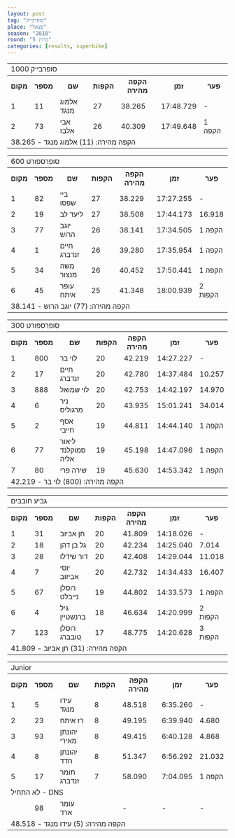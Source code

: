 ```yaml
---
layout: post
tag: "סופרבייק"
place: "פצאל"
season: "2018"
round: "מרוץ 5"
categories: [results, superbike]
---
```

<table class="line_color">
    <tr>
        <td colspan="99" class="title_font">סופרבייק 1000</td>
    </tr>
    <tr class="rnkh_bkcolor">
        <th class="rnkh_font">מקום</th>
        <th class="rnkh_font">מספר</th>
        <th class="rnkh_font">שם</th>
        <th class="rnkh_font">הקפות</th>
        <th class="rnkh_font">הקפה מהירה</th>
        <th class="rnkh_font">זמן</th>
        <th class="rnkh_font">פער</th>
    </tr>
    <tr class="rnk_bkcolor">
        <td class="rnk_font">1</td>
        <td class="rnk_font">11</td>
        <td class="rnk_font">אלמוג מנגד</td>
        <td class="rnk_font">27</td>
        <td class="rnk_font">38.265</td>
        <td class="rnk_font">17:48.729</td>
        <td class="rnk_font">-</td>
    </tr>
    <tr class="rnk_bkcolor">
        <td class="rnk_font">2</td>
        <td class="rnk_font">73</td>
        <td class="rnk_font">אבי אלבז</td>
        <td class="rnk_font">26</td>
        <td class="rnk_font">40.309</td>
        <td class="rnk_font">17:49.648</td>
        <td class="rnk_font">1 הקפה</td>
    </tr>
    <tr>
        <td colspan="99" class="comment_font">הקפה מהירה: (11) אלמוג מנגד - 38.265</td>
    </tr>
</table>
<table class="line_color">
    <tr>
        <td colspan="99" class="title_font">סופרספורט 600</td>
    </tr>
    <tr class="rnkh_bkcolor">
        <th class="rnkh_font">מקום</th>
        <th class="rnkh_font">מספר</th>
        <th class="rnkh_font">שם</th>
        <th class="rnkh_font">הקפות</th>
        <th class="rnkh_font">הקפה מהירה</th>
        <th class="rnkh_font">זמן</th>
        <th class="rnkh_font">פער</th>
    </tr>
    <tr class="rnk_bkcolor">
        <td class="rnk_font">1</td>
        <td class="rnk_font">82</td>
        <td class="rnk_font">ביי שפסו</td>
        <td class="rnk_font">27</td>
        <td class="rnk_font">38.229</td>
        <td class="rnk_font">17:27.255</td>
        <td class="rnk_font">-</td>
    </tr>
    <tr class="rnk_bkcolor">
        <td class="rnk_font">2</td>
        <td class="rnk_font">19</td>
        <td class="rnk_font">ליעד לב</td>
        <td class="rnk_font">27</td>
        <td class="rnk_font">38.508</td>
        <td class="rnk_font">17:44.173</td>
        <td class="rnk_font">16.918</td>
    </tr>
    <tr class="rnk_bkcolor">
        <td class="rnk_font">3</td>
        <td class="rnk_font">77</td>
        <td class="rnk_font">יוגב הרוש</td>
        <td class="rnk_font">26</td>
        <td class="rnk_font">38.141</td>
        <td class="rnk_font">17:34.505</td>
        <td class="rnk_font">1 הקפה</td>
    </tr>
    <tr class="rnk_bkcolor">
        <td class="rnk_font">4</td>
        <td class="rnk_font">1</td>
        <td class="rnk_font">חיים זנדברג</td>
        <td class="rnk_font">26</td>
        <td class="rnk_font">39.280</td>
        <td class="rnk_font">17:35.954</td>
        <td class="rnk_font">1 הקפה</td>
    </tr>
    <tr class="rnk_bkcolor">
        <td class="rnk_font">5</td>
        <td class="rnk_font">34</td>
        <td class="rnk_font">משה מנצור</td>
        <td class="rnk_font">26</td>
        <td class="rnk_font">40.452</td>
        <td class="rnk_font">17:50.441</td>
        <td class="rnk_font">1 הקפה</td>
    </tr>
    <tr class="rnk_bkcolor">
        <td class="rnk_font">6</td>
        <td class="rnk_font">45</td>
        <td class="rnk_font">עופר איתח</td>
        <td class="rnk_font">25</td>
        <td class="rnk_font">41.348</td>
        <td class="rnk_font">18:00.939</td>
        <td class="rnk_font">2 הקפות</td>
    </tr>
    <tr>
        <td colspan="99" class="comment_font">הקפה מהירה: (77) יוגב הרוש - 38.141</td>
    </tr>
</table>
<table class="line_color">
    <tr>
        <td colspan="99" class="title_font">סופרספורט 300</td>
    </tr>
    <tr class="rnkh_bkcolor">
        <th class="rnkh_font">מקום</th>
        <th class="rnkh_font">מספר</th>
        <th class="rnkh_font">שם</th>
        <th class="rnkh_font">הקפות</th>
        <th class="rnkh_font">הקפה מהירה</th>
        <th class="rnkh_font">זמן</th>
        <th class="rnkh_font">פער</th>
    </tr>
    <tr class="rnk_bkcolor">
        <td class="rnk_font">1</td>
        <td class="rnk_font">800</td>
        <td class="rnk_font">לוי בר</td>
        <td class="rnk_font">20</td>
        <td class="rnk_font">42.219</td>
        <td class="rnk_font">14:27.227</td>
        <td class="rnk_font">-</td>
    </tr>
    <tr class="rnk_bkcolor">
        <td class="rnk_font">2</td>
        <td class="rnk_font">17</td>
        <td class="rnk_font">חיים זנדברג</td>
        <td class="rnk_font">20</td>
        <td class="rnk_font">42.780</td>
        <td class="rnk_font">14:37.484</td>
        <td class="rnk_font">10.257</td>
    </tr>
    <tr class="rnk_bkcolor">
        <td class="rnk_font">3</td>
        <td class="rnk_font">888</td>
        <td class="rnk_font">לוי שמואל</td>
        <td class="rnk_font">20</td>
        <td class="rnk_font">42.753</td>
        <td class="rnk_font">14:42.197</td>
        <td class="rnk_font">14.970</td>
    </tr>
    <tr class="rnk_bkcolor">
        <td class="rnk_font">4</td>
        <td class="rnk_font">6</td>
        <td class="rnk_font">ניר מרגוליס</td>
        <td class="rnk_font">20</td>
        <td class="rnk_font">43.935</td>
        <td class="rnk_font">15:01.241</td>
        <td class="rnk_font">34.014</td>
    </tr>
    <tr class="rnk_bkcolor">
        <td class="rnk_font">5</td>
        <td class="rnk_font">2</td>
        <td class="rnk_font">אסף חייבי</td>
        <td class="rnk_font">19</td>
        <td class="rnk_font">44.811</td>
        <td class="rnk_font">14:44.140</td>
        <td class="rnk_font">1 הקפה</td>
    </tr>
    <tr class="rnk_bkcolor">
        <td class="rnk_font">6</td>
        <td class="rnk_font">77</td>
        <td class="rnk_font">ליאור סמוקלנד אליה</td>
        <td class="rnk_font">19</td>
        <td class="rnk_font">45.198</td>
        <td class="rnk_font">14:47.096</td>
        <td class="rnk_font">1 הקפה</td>
    </tr>
    <tr class="rnk_bkcolor">
        <td class="rnk_font">7</td>
        <td class="rnk_font">80</td>
        <td class="rnk_font">שירה פרי</td>
        <td class="rnk_font">19</td>
        <td class="rnk_font">45.630</td>
        <td class="rnk_font">14:53.342</td>
        <td class="rnk_font">1 הקפה</td>
    </tr>
    <tr>
        <td colspan="99" class="comment_font">הקפה מהירה: (800) לוי בר - 42.219</td>
    </tr>
</table>
<table class="line_color">
    <tr>
        <td colspan="99" class="title_font">גביע חובבים</td>
    </tr>
    <tr class="rnkh_bkcolor">
        <th class="rnkh_font">מקום</th>
        <th class="rnkh_font">מספר</th>
        <th class="rnkh_font">שם</th>
        <th class="rnkh_font">הקפות</th>
        <th class="rnkh_font">הקפה מהירה</th>
        <th class="rnkh_font">זמן</th>
        <th class="rnkh_font">פער</th>
    </tr>
    <tr class="rnk_bkcolor">
        <td class="rnk_font">1</td>
        <td class="rnk_font">31</td>
        <td class="rnk_font">חן אביוב</td>
        <td class="rnk_font">20</td>
        <td class="rnk_font">41.809</td>
        <td class="rnk_font">14:18.026</td>
        <td class="rnk_font">-</td>
    </tr>
    <tr class="rnk_bkcolor">
        <td class="rnk_font">2</td>
        <td class="rnk_font">18</td>
        <td class="rnk_font">גל בן דהן</td>
        <td class="rnk_font">20</td>
        <td class="rnk_font">42.234</td>
        <td class="rnk_font">14:25.040</td>
        <td class="rnk_font">7.014</td>
    </tr>
    <tr class="rnk_bkcolor">
        <td class="rnk_font">3</td>
        <td class="rnk_font">28</td>
        <td class="rnk_font">דור שידלו</td>
        <td class="rnk_font">20</td>
        <td class="rnk_font">42.408</td>
        <td class="rnk_font">14:29.044</td>
        <td class="rnk_font">11.018</td>
    </tr>
    <tr class="rnk_bkcolor">
        <td class="rnk_font">4</td>
        <td class="rnk_font">7</td>
        <td class="rnk_font">יוסי אביזוב</td>
        <td class="rnk_font">20</td>
        <td class="rnk_font">42.732</td>
        <td class="rnk_font">14:34.433</td>
        <td class="rnk_font">16.407</td>
    </tr>
    <tr class="rnk_bkcolor">
        <td class="rnk_font">5</td>
        <td class="rnk_font">67</td>
        <td class="rnk_font">רוסלן נייבלט</td>
        <td class="rnk_font">19</td>
        <td class="rnk_font">44.802</td>
        <td class="rnk_font">14:33.573</td>
        <td class="rnk_font">1 הקפה</td>
    </tr>
    <tr class="rnk_bkcolor">
        <td class="rnk_font">6</td>
        <td class="rnk_font">4</td>
        <td class="rnk_font">גיל ברנשטיין</td>
        <td class="rnk_font">18</td>
        <td class="rnk_font">46.634</td>
        <td class="rnk_font">14:20.999</td>
        <td class="rnk_font">2 הקפות</td>
    </tr>
    <tr class="rnk_bkcolor">
        <td class="rnk_font">7</td>
        <td class="rnk_font">123</td>
        <td class="rnk_font">רוסלן טובברג ְ</td>
        <td class="rnk_font">17</td>
        <td class="rnk_font">48.775</td>
        <td class="rnk_font">14:20.628</td>
        <td class="rnk_font">3 הקפות</td>
    </tr>
    <tr>
        <td colspan="99" class="comment_font">הקפה מהירה: (31) חן אביוב - 41.809</td>
    </tr>
</table>
<table class="line_color">
    <tr>
        <td colspan="99" class="title_font">Junior</td>
    </tr>
    <tr class="rnkh_bkcolor">
        <th class="rnkh_font">מקום</th>
        <th class="rnkh_font">מספר</th>
        <th class="rnkh_font">שם</th>
        <th class="rnkh_font">הקפות</th>
        <th class="rnkh_font">הקפה מהירה</th>
        <th class="rnkh_font">זמן</th>
        <th class="rnkh_font">פער</th>
    </tr>
    <tr class="rnk_bkcolor">
        <td class="rnk_font">1</td>
        <td class="rnk_font">5</td>
        <td class="rnk_font">עידו מנגד</td>
        <td class="rnk_font">8</td>
        <td class="rnk_font">48.518</td>
        <td class="rnk_font">6:35.260</td>
        <td class="rnk_font">-</td>
    </tr>
    <tr class="rnk_bkcolor">
        <td class="rnk_font">2</td>
        <td class="rnk_font">23</td>
        <td class="rnk_font">רז איתח</td>
        <td class="rnk_font">8</td>
        <td class="rnk_font">49.195</td>
        <td class="rnk_font">6:39.940</td>
        <td class="rnk_font">4.680</td>
    </tr>
    <tr class="rnk_bkcolor">
        <td class="rnk_font">3</td>
        <td class="rnk_font">93</td>
        <td class="rnk_font">יהונתן מאירי</td>
        <td class="rnk_font">8</td>
        <td class="rnk_font">49.415</td>
        <td class="rnk_font">6:40.128</td>
        <td class="rnk_font">4.868</td>
    </tr>
    <tr class="rnk_bkcolor">
        <td class="rnk_font">4</td>
        <td class="rnk_font">8</td>
        <td class="rnk_font">יהונתן חדד</td>
        <td class="rnk_font">8</td>
        <td class="rnk_font">51.347</td>
        <td class="rnk_font">6:56.292</td>
        <td class="rnk_font">21.032</td>
    </tr>
    <tr class="rnk_bkcolor">
        <td class="rnk_font">5</td>
        <td class="rnk_font">17</td>
        <td class="rnk_font">תומר זנדברג</td>
        <td class="rnk_font">7</td>
        <td class="rnk_font">58.090</td>
        <td class="rnk_font">7:04.095</td>
        <td class="rnk_font">1 הקפה</td>
    </tr>
    <tr>
        <td colspan="99" class="subtitle_font">לא התחיל - DNS</td>
    </tr>
    <tr class="rnk_bkcolor">
        <td class="rnk_font"></td>
        <td class="rnk_font">98</td>
        <td class="rnk_font">עומר ארד</td>
        <td class="rnk_font"></td>
        <td class="rnk_font">-</td>
        <td class="rnk_font">-</td>
        <td class="rnk_font">-</td>
    </tr>
    <tr>
        <td colspan="99" class="comment_font">הקפה מהירה: (5) עידו מנגד - 48.518</td>
    </tr>
</table>
